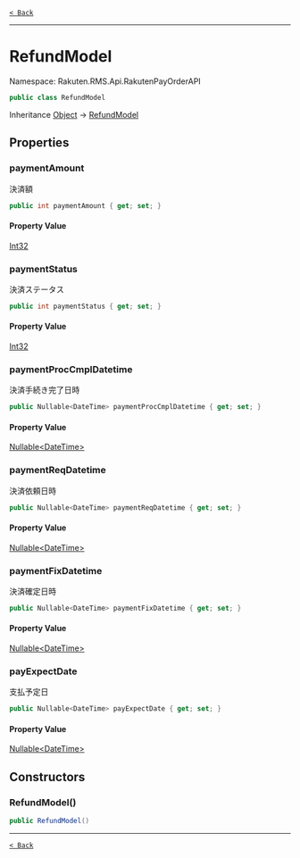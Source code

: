 [`< Back`](./)

---

# RefundModel

Namespace: Rakuten.RMS.Api.RakutenPayOrderAPI

```csharp
public class RefundModel
```

Inheritance [Object](https://docs.microsoft.com/en-us/dotnet/api/system.object) → [RefundModel](./rakuten.rms.api.rakutenpayorderapi.refundmodel)

## Properties

### **paymentAmount**

決済額

```csharp
public int paymentAmount { get; set; }
```

#### Property Value

[Int32](https://docs.microsoft.com/en-us/dotnet/api/system.int32)<br>

### **paymentStatus**

決済ステータス

```csharp
public int paymentStatus { get; set; }
```

#### Property Value

[Int32](https://docs.microsoft.com/en-us/dotnet/api/system.int32)<br>

### **paymentProcCmplDatetime**

決済手続き完了日時

```csharp
public Nullable<DateTime> paymentProcCmplDatetime { get; set; }
```

#### Property Value

[Nullable&lt;DateTime&gt;](https://docs.microsoft.com/en-us/dotnet/api/system.nullable-1)<br>

### **paymentReqDatetime**

決済依頼日時

```csharp
public Nullable<DateTime> paymentReqDatetime { get; set; }
```

#### Property Value

[Nullable&lt;DateTime&gt;](https://docs.microsoft.com/en-us/dotnet/api/system.nullable-1)<br>

### **paymentFixDatetime**

決済確定日時

```csharp
public Nullable<DateTime> paymentFixDatetime { get; set; }
```

#### Property Value

[Nullable&lt;DateTime&gt;](https://docs.microsoft.com/en-us/dotnet/api/system.nullable-1)<br>

### **payExpectDate**

支払予定日

```csharp
public Nullable<DateTime> payExpectDate { get; set; }
```

#### Property Value

[Nullable&lt;DateTime&gt;](https://docs.microsoft.com/en-us/dotnet/api/system.nullable-1)<br>

## Constructors

### **RefundModel()**

```csharp
public RefundModel()
```

---

[`< Back`](./)
